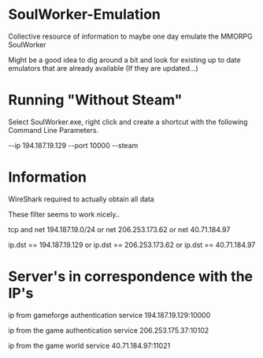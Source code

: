 # SoulWorker-Emulation
Collective resource of information to maybe one day emulate the MMORPG SoulWorker

Might be a good idea to dig around a bit and look for existing up to date emulators that are already available (If they are updated...) 

# Running "Without Steam"

Select SoulWorker.exe, right click and create a shortcut with the following Command Line Parameters.

--ip 194.187.19.129 --port 10000 --steam

# Information
WireShark required to actually obtain all data

These filter seems to work nicely..

tcp and net 194.187.19.0/24 or net 206.253.173.62 or net 40.71.184.97

ip.dst == 194.187.19.129 or ip.dst == 206.253.173.62 or ip.dst == 40.71.184.97

# Server's in correspondence with the IP's

ip from gameforge authentication service
194.187.19.129:10000


ip from the game authentication service
206.253.175.37:10102


ip from the game world service
40.71.184.97:11021
